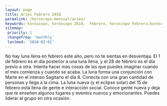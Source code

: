 ```yaml
---
layout: page
title: Aries Febrero 2018 
permalink: /horoscopo-mensual/aries/
keywords: horóscopo, horóscopo 2018,  Febrero, horoscopo Febrero,horóscopo esperanza gracia, horoscop, horóscopos gratis, horoscopo aries, horoscopo aries 2018, Tarot, Astrologia, Zodíaco, aries, horoscopo gratis, horoscopo del mes 
sitemap:
 priority: 1
 changefreq: 'monthly'
 lastmod: '2018-02-01'
---
```


 No hay luna llena en febrero este año, pero no te sientas en desventaja. El 1 de febrero es el día posterior a una luna llena, y el 28 de febrero es el día previo a otra. Intenta hacer más cosas de las que puedes imaginar cuando el mes comienza y cuando se acaba. La luna forma una conjunción con Marte en el intenso Sagitario el día 8. Conecta con una gran cantidad de personas y llega a la cima. La luna nueva (y el eclipse solar) del 15 de febrero está llena de gente e interacción social. Conoce gente nueva y deja que te enseñen algunos lugares y eventos nuevos y emocionantes. Puedes liderar al grupo en otra ocasión. 
